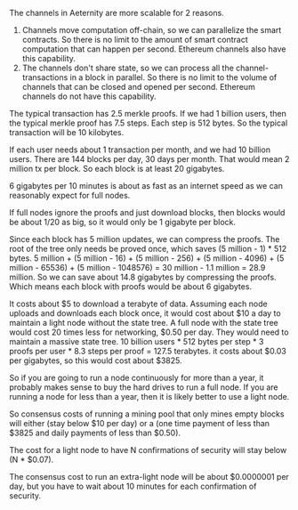 The channels in Aeternity are more scalable for 2 reasons.
1) Channels move computation off-chain, so we can parallelize the smart contracts. So there is no limit to the amount of smart contract computation that can happen per second. Ethereum channels also have this capability.
2) The channels don't share state, so we can process all the channel-transactions in a block in parallel. So there is no limit to the volume of channels that can be closed and opened per second. Ethereum channels do not have this capability.

The typical transaction has 2.5 merkle proofs.
If we had 1 billion users, then the typical merkle proof has 7.5 steps.
Each step is 512 bytes.
So the typical transaction will be 10 kilobytes.

If each user needs about 1 transaction per month, and we had 10 billion users.
There are 144 blocks per day, 30 days per month.
That would mean 2 million tx per block.
So each block is at least 20 gigabytes.

6 gigabytes per 10 minutes is about as fast as an internet speed as we can reasonably expect for full nodes.

If full nodes ignore the proofs and just download blocks, then blocks would be about 1/20 as big, so it would only be 1 gigabyte per block.

Since each block has 5 million updates, we can compress the proofs.
The root of the tree only needs be proved once, which saves (5 million - 1) * 512 bytes.
5 million + (5 million - 16) + (5 million - 256) + (5 million - 4096) + (5 million - 65536) + (5 million - 1048576) = 30 million - 1.1 million = 28.9 million.
So we can save about 14.8 gigabytes by compressing the proofs.
Which means each block with proofs would be about 6 gigabytes.

It costs about $5 to download a terabyte of data. Assuming each node uploads and downloads each block once, it would cost about $10 a day to maintain a light node without the state tree.
A full node with the state tree would cost 20 times less for networking, $0.50 per day.
They would need to maintain a massive state tree.
10 billion users * 512 bytes per step * 3 proofs per user * 8.3 steps per proof = 127.5 terabytes.
it costs about $0.03 per gigabytes, so this would cost about $3825.

So if you are going to run a node continuously for more than a year, it probably makes sense to buy the hard drives to run a full node.
If you are running a node for less than a year, then it is likely better to use a light node.

So consensus costs of running a mining pool that only mines empty blocks will either (stay below $10 per day) or a (one time payment of less than $3825 and daily payments of less than $0.50).

The cost for a light node to have N confirmations of security will stay below (N * $0.07). 

The consensus cost to run an extra-light node will be about $0.0000001 per day, but you have to wait about 10 minutes for each confirmation of security.
